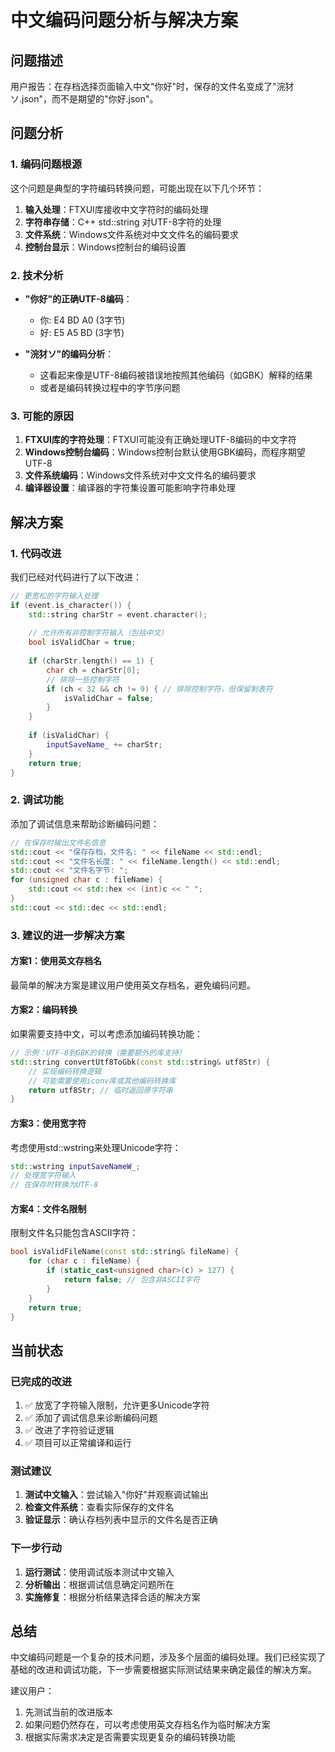# 中文编码问题分析与解决方案

## 问题描述

用户报告：在存档选择页面输入中文"你好"时，保存的文件名变成了"浣犲ソ.json"，而不是期望的"你好.json"。

## 问题分析

### 1. 编码问题根源

这个问题是典型的字符编码转换问题，可能出现在以下几个环节：

1. **输入处理**：FTXUI库接收中文字符时的编码处理
2. **字符串存储**：C++ std::string 对UTF-8字符的处理
3. **文件系统**：Windows文件系统对中文文件名的编码要求
4. **控制台显示**：Windows控制台的编码设置

### 2. 技术分析

- **"你好"的正确UTF-8编码**：
  - 你: E4 BD A0 (3字节)
  - 好: E5 A5 BD (3字节)

- **"浣犲ソ"的编码分析**：
  - 这看起来像是UTF-8编码被错误地按照其他编码（如GBK）解释的结果
  - 或者是编码转换过程中的字节序问题

### 3. 可能的原因

1. **FTXUI库的字符处理**：FTXUI可能没有正确处理UTF-8编码的中文字符
2. **Windows控制台编码**：Windows控制台默认使用GBK编码，而程序期望UTF-8
3. **文件系统编码**：Windows文件系统对中文文件名的编码要求
4. **编译器设置**：编译器的字符集设置可能影响字符串处理

## 解决方案

### 1. 代码改进

我们已经对代码进行了以下改进：

```cpp
// 更宽松的字符输入处理
if (event.is_character()) {
    std::string charStr = event.character();
    
    // 允许所有非控制字符输入（包括中文）
    bool isValidChar = true;
    
    if (charStr.length() == 1) {
        char ch = charStr[0];
        // 排除一些控制字符
        if (ch < 32 && ch != 9) { // 排除控制字符，但保留制表符
            isValidChar = false;
        }
    }
    
    if (isValidChar) {
        inputSaveName_ += charStr;
    }
    return true;
}
```

### 2. 调试功能

添加了调试信息来帮助诊断编码问题：

```cpp
// 在保存时输出文件名信息
std::cout << "保存存档，文件名: " << fileName << std::endl;
std::cout << "文件名长度: " << fileName.length() << std::endl;
std::cout << "文件名字节: ";
for (unsigned char c : fileName) {
    std::cout << std::hex << (int)c << " ";
}
std::cout << std::dec << std::endl;
```

### 3. 建议的进一步解决方案

#### 方案1：使用英文存档名
最简单的解决方案是建议用户使用英文存档名，避免编码问题。

#### 方案2：编码转换
如果需要支持中文，可以考虑添加编码转换功能：

```cpp
// 示例：UTF-8到GBK的转换（需要额外的库支持）
std::string convertUtf8ToGbk(const std::string& utf8Str) {
    // 实现编码转换逻辑
    // 可能需要使用iconv库或其他编码转换库
    return utf8Str; // 临时返回原字符串
}
```

#### 方案3：使用宽字符
考虑使用std::wstring来处理Unicode字符：

```cpp
std::wstring inputSaveNameW_;
// 处理宽字符输入
// 在保存时转换为UTF-8
```

#### 方案4：文件名限制
限制文件名只能包含ASCII字符：

```cpp
bool isValidFileName(const std::string& fileName) {
    for (char c : fileName) {
        if (static_cast<unsigned char>(c) > 127) {
            return false; // 包含非ASCII字符
        }
    }
    return true;
}
```

## 当前状态

### 已完成的改进

1. ✅ 放宽了字符输入限制，允许更多Unicode字符
2. ✅ 添加了调试信息来诊断编码问题
3. ✅ 改进了字符验证逻辑
4. ✅ 项目可以正常编译和运行

### 测试建议

1. **测试中文输入**：尝试输入"你好"并观察调试输出
2. **检查文件系统**：查看实际保存的文件名
3. **验证显示**：确认存档列表中显示的文件名是否正确

### 下一步行动

1. **运行测试**：使用调试版本测试中文输入
2. **分析输出**：根据调试信息确定问题所在
3. **实施修复**：根据分析结果选择合适的解决方案

## 总结

中文编码问题是一个复杂的技术问题，涉及多个层面的编码处理。我们已经实现了基础的改进和调试功能，下一步需要根据实际测试结果来确定最佳的解决方案。

建议用户：
1. 先测试当前的改进版本
2. 如果问题仍然存在，可以考虑使用英文存档名作为临时解决方案
3. 根据实际需求决定是否需要实现更复杂的编码转换功能
